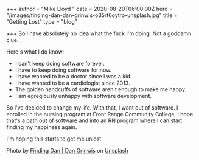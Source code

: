 +++
author = "Mike Lloyd "
date = 2020-08-20T06:00:00Z
hero = "/images/finding-dan-dan-grinwis-o35rt6oytro-unsplash.jpg"
title = "Getting Lost"
type = "blog"

+++
So I have absolutely no idea what the fuck I'm doing. Not a goddamn clue.

Here's what I do know:

* I can't keep doing software forever.
* I have to keep doing software for now.
* I have wanted to be a doctor since I was a kid.
* I have wanted to be a cardiologist since 2013.
* The golden handcuffs of software aren't enough to make me happy.
* I am egregiously unhappy with software development.

So I've decided to change my life. With that, I want out of software. I enrolled in the nursing program at Front Range Community College, I hope that's a path out of software and into an RN program where I can start finding my happiness again.

I'm hoping this starts to get me unlost.

Photo by [Finding Dan | Dan Grinwis](https://unsplash.com/@finding_dan?utm_source=unsplash&utm_medium=referral&utm_content=creditCopyText) on [Unsplash](https://unsplash.com/s/photos/lost?utm_source=unsplash&utm_medium=referral&utm_content=creditCopyText)